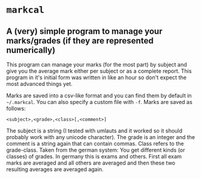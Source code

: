 # `markcal`
## A (very) simple program to manage your marks/grades (if they are represented numerically)

This program can manage your marks (for the most part) by subject and give you
the average mark either per subject or as a complete report. This program in
it's initial form was written in like an hour so don't expect the most advanced
things yet.

Marks are saved into a csv-like format and you can find them by default in
`~/.markcal`. You can also specify a custom file with `-f`. Marks are saved as follows:
```
<subject>,<grade>,<class>[,<comment>]
```
The subject is a string (I tested with umlauts and it worked so it should
probably work with any unicode character). The grade is an integer and the
comment is a string again that can contain commas. Class refers to the
grade-class. Taken from the german system: You get different kinds (or classes)
of grades. In germany this is exams and others. First all exam marks are
averaged and all others are averaged and then these two resulting averages are
averaged again.
